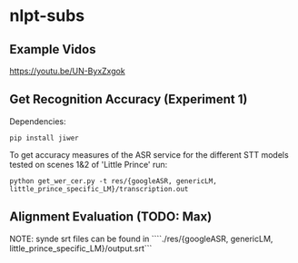 # nlpt-subs

## Example Vidos

https://youtu.be/UN-ByxZxgok

## Get Recognition Accuracy (Experiment 1)

Dependencies:
```
pip install jiwer
```

To get accuracy measures of the ASR service for the different STT models tested on scenes 1&2 of 'Little Prince' run:
```
python get_wer_cer.py -t res/{googleASR, genericLM, little_prince_specific_LM}/transcription.out 
```
## Alignment Evaluation (TODO: Max)

NOTE: synde srt files can be found in ````./res/{googleASR, genericLM, little_prince_specific_LM}/output.srt```
